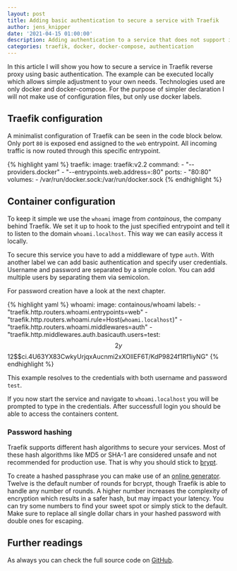 ```yaml
---
layout: post
title: Adding basic authentication to secure a service with Traefik
author: jens_knipper
date: '2021-04-15 01:00:00'
description: Adding authentication to a service that does not support it by default can be done easily by using Traefik. This way you gain an additional layer of security and you can leverage other features of Traefik like domain names. 
categories: traefik, docker, docker-compose, authentication
---
```

In this article I will show you how to secure a service in Traefik reverse proxy using basic authentication.
The example can be executed locally which allows simple adjustment to your own needs.
Technologies used are only docker and docker-compose.
For the purpose of simpler declaration I will not make use of configuration files, but only use docker labels.

## Traefik configuration

A minimalist configuration of Traefik can be seen in the code block below. 
Only port `80` is exposed end assigned to the `web` entrypoint.
All incoming traffic is now routed through this specific entrypoint.

{% highlight yaml %}
  traefik:
    image: traefik:v2.2
    command:
      - "--providers.docker"
      - "--entrypoints.web.address=:80"
    ports:
      - "80:80"
    volumes:
      - /var/run/docker.sock:/var/run/docker.sock
{% endhighlight %}


## Container configuration

To keep it simple we use the `whoami` image from _containous_, the company behind Traefik.
We set it up to hook to the just specified entrypoint and tell it to listen to the domain `whoami.localhost`.
This way we can easily access it locally.

To secure this service you have to add a middleware of type `auth`. With another label we can add basic authentication and specify user credentials. Username and password are separated by a simple colon. You can add multiple users by separating them via semicolon.

For password creation have a look at the next chapter.

{% highlight yaml %}
  whoami:
    image: containous/whoami
    labels:
      - "traefik.http.routers.whoami.entrypoints=web"
      - "traefik.http.routers.whoami.rule=Host(`whoami.localhost`)"
      - "traefik.http.routers.whoami.middlewares=auth"
      - "traefik.http.middlewares.auth.basicauth.users=test:$$2y$$12$$ci.4U63YX83CwkyUrjqxAucnmi2xXOIlEF6T/KdP9824f1Rf1iyNG"
{% endhighlight %}

This example resolves to the credentials with both username and password `test`.

If you now start the service and navigate to `whoami.localhost` you will be prompted to type in the credentials.
After successfull login you should be able to access the containers content.

### Password hashing

Traefik supports different hash algorithms to secure your services. 
Most of these hash algorithms like MD5 or SHA-1 are considered unsafe and not recommended for production use.
That is why you should stick to [brypt](https://auth0.com/blog/hashing-in-action-understanding-bcrypt/).

To create a hashed passphrase you can make use of an [online generator](https://bcrypt-generator.com/).
Twelve is the default number of rounds for bcrypt, though Traefik is able to handle any number of rounds. 
A higher number increases the complexity of encryption which results in a safer hash, but may impact your latency.
You can try some numbers to find your sweet spot or simply stick to the default.
Make sure to replace all single dollar chars in your hashed password with double ones for escaping.

## Further readings

As always you can check the full source code on [GitHub](https://github.com/JensKnipper/traefik-examples/blob/master/authentication/basic-authentication/docker-compose.yml).
